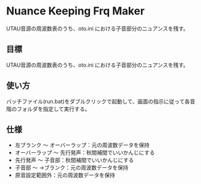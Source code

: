 
# Nuance Keeping Frq Maker
UTAU音源の周波数表のうち、oto.ini における子音部分のニュアンスを残す。

## 目標
UTAU音源の周波数表のうち、oto.ini における子音部分のニュアンスを残す。

## 使い方
バッチファイル(run.bat)をダブルクリックで起動して、画面の指示に従って各音階のフォルダを指定して実行する。

## 仕様
- 左ブランク ～ オーバーラップ：元の周波数データを保持
- オーバーラップ ～ 先行発声：秋間補間でいいかんじにする
- 先行発声 ～ 子音部：秋間補間でいいかんじにする
- 子音部 ～ →ブランク：元の周波数データを保持
- 原音設定範囲外：元の周波数データを保持
